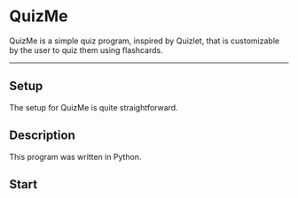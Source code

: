 # QuizMe
QuizMe is a simple quiz program, inspired by Quizlet, that is customizable by the user to quiz them using flashcards.

---
## Setup
The setup for QuizMe is quite straightforward.


## Description
This program was written in Python.

## Start

